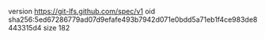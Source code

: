 version https://git-lfs.github.com/spec/v1
oid sha256:5ed67286779ad07d9efafe493b7942d071e0bdd5a71eb1f4ce983de8443315d4
size 182
